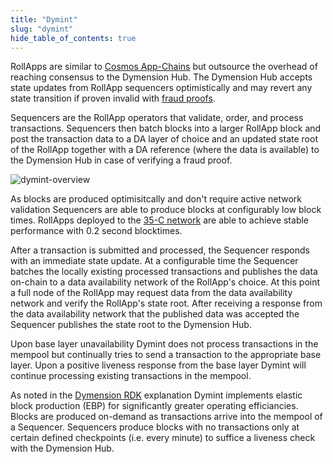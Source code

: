 ```yaml
---
title: "Dymint"
slug: "dymint"
hide_table_of_contents: true
---
```


RollApps are similar to [Cosmos App-Chains](https://docs.cosmos.network/v0.46/intro/why-app-specific.html) but outsource the overhead of reaching consensus to the Dymension Hub. The Dymension Hub accepts state updates from RollApp sequencers optimistically and may revert any state transition if proven invalid with [fraud proofs](https://research.paradigm.xyz/rollups).

Sequencers are the RollApp operators that validate, order, and process transactions. Sequencers then batch blocks into a larger RollApp block and post the transaction data to a DA layer of choice and an updated state root of the RollApp together with a DA reference (where the data is available) to the Dymension Hub in case of verifying a fraud proof.<br/>

<div class="image-container-secondary">
    <img class="image--primary" src={require('../images/dymint-block-production.png').default} alt="dymint-overview" />
</div>

As blocks are produced optimisitcally and don't require active network validation Sequencers are able to produce blocks at configurably low block times. RollApps deployed to the [35-C network](https://github.com/dymensionxyz/testnets/tree/main/dymension-hub/35-C) are able to achieve stable performance with 0.2 second blocktimes.

After a transaction is submitted and processed, the Sequencer responds with an immediate state update. At a configurable time the Sequencer batches the locally existing processed transactions and publishes the data on-chain to a data availability network of the RollApp's choice. At this point a full node of the RollApp may request data from the data availability network and verify the RollApp's state root. After receiving a response from the data availability network that the published data was accepted the Sequencer publishes the state root to the Dymension Hub.

Upon base layer unavailability Dymint does not process transactions in the mempool but continually tries to send a transaction to the appropriate base layer. Upon a positive liveness response from the base layer Dymint will continue processing existing transactions in the mempool.

As noted in the [Dymension RDK](./dymension-rdk.md) explanation Dymint implements elastic block production (EBP) for significantly greater operating efficiancies. Blocks are produced on-demand as transactions arrive into the mempool of a Sequencer. Sequencers produce blocks with no transactions only at certain defined checkpoints (i.e. every minute) to suffice a liveness check with the Dymension Hub.
